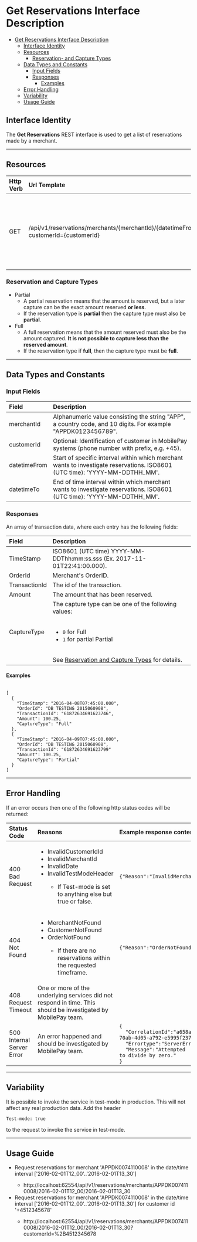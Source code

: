 # Get Reservations Interface Description
<!-- TOC depthFrom:1 depthTo:6 withLinks:1 updateOnSave:1 orderedList:0 -->

- [Get Reservations Interface Description](#get-reservations-interface-description)
	- [Interface Identity](#interface-identity)
	- [Resources](#resources)
		- [Reservation- and Capture Types](#reservation-and-capture-types)
	- [Data Types and Constants](#data-types-and-constants)
		- [Input Fields](#input-fields)
		- [Responses](#responses)
			- [Examples](#examples)
	- [Error Handling](#error-handling)
	- [Variability](#variability)
	- [Usage Guide](#usage-guide)

<!-- /TOC -->
## Interface Identity
The __Get Reservations__ REST interface is used to get a list of reservations made by a merchant.
<hr>

## Resources

| Http Verb | Url Template                                                                                    | Description                                                                                     |
|:----------|:------------------------------------------------------------------------------------------------|:------------------------------------------------------------------------------------------------|
| GET       | /api/v1/reservations/merchants/{merchantId}/{datetimeFrom}/{datetimeTo}?customerId={customerId} | Get a list of reservations made by a specific merchant, and optionally for a specific customer. |

### Reservation and Capture Types

*   Partial
    *   A partial reservation means that the amount is reserved, but a later capture can be the exact amount reserved __or less__.
    *   If the reservation type is __partial__ then the capture type must also be __partial__.
*   Full
    *   A full reservation means that the amount reserved must also be the amount captured. __It is not possible to capture less than the reserved amount__.
    *   If the reservation type if __full__, then the capture type must be __full__.
<hr>

## Data Types and Constants

### Input Fields

| Field        | Description                                                                                                                   |
|:-------------|:------------------------------------------------------------------------------------------------------------------------------|
| merchantId   | Alphanumeric value consisting the string "APP", a country code, and 10 digits. For example "APPDK0123456789".                 |
| customerId   | Optional: Identification of customer in MobilePay systems (phone number with prefix, e.g. +45).                               |
| datetimeFrom | Start of specific interval within which merchant wants to investigate reservations. ISO8601 (UTC time): 'YYYY-MM-DDTHH_MM'. |
| datetimeTo   | End of time interval within which merchant wants to investigate reservations. ISO8601 (UTC time): 'YYYY-MM-DDTHH_MM'.       |

### Responses
An array of transaction data, where each entry has the following fields:

| Field         | Description                                                                                                                                                                             |
|:--------------|:----------------------------------------------------------------------------------------------------------------------------------------------------------------------------------------|
| TimeStamp     | ISO8601 (UTC time) YYYY-MM-DDThh:mm:ss.sss (Ex. 2017-11-01T22:41:00.000).                                                                                                             |
| OrderId       | Merchant's OrderID.                                                                                                                                                                     |
| TransactionId | The id of the transaction.                                                                                                                                                              |
| Amount        | The amount that has been reserved.                                                                                                                                                      |
| CaptureType   | The capture type can be one of the following values:<br><br><ul><li>`0` for Full</li><li>`1` for partial Partial</li></ul><br>See [Reservation and Capture Types](#reservation-and-capture-types) for details. |

#### Examples
```

[
  {
    "TimeStamp": "2016-04-08T07:45:00.000",
    "OrderId": "DB TESTING 2015060908",
    "TransactionId": "61872634691623746",
    "Amount": 100.25,
    "CaptureType": "Full"
  },
  {
    "TimeStamp": "2016-04-09T07:45:00.000",
    "OrderId": "DB TESTING 2015060908",
    "TransactionId": "61872634691623799"
    "Amount": 100.25,
    "CaptureType": "Partial"
  }
]
```
<hr>

## Error Handling
If an error occurs then one of the following http status codes will be returned:

| Status Code               | Reasons                                                                                                                                                                                    | Example response content                                                                                                                                                                     |
|:--------------------------|:-------------------------------------------------------------------------------------------------------------------------------------------------------------------------------------------|:---------------------------------------------------------------------------------------------------------------------------------------------------------------------------------------------|
| 400 Bad Request           | <ul><li>InvalidCustomerIdId</li><li>InvalidMerchantId</li><li>InvalidDate</li><li>InvalidTestModeHeader</li><ul><li>If Test-mode is set to anything else but true or false.</li></ul></ul> | `{"Reason":"InvalidMerchantId"}`                                                                                                                                                         |
| 404 Not Found             | <ul><li>MerchantNotFound</li><li>CustomerNotFound</li><li>OrderNotFound</li><ul><li>If there are no reservations within the requested timeframe.</li></ul></ul>                                                                                                                                | `{"Reason":"OrderNotFound"}`                                                                                                                                                          |
| 408 Request Timeout       | One or more of the underlying services did not respond in time. This should be investigated by MobilePay team.                                                                                | <empty>                                                                                                                                                                                      |
| 500 Internal Server Error | An error happened and should be investigated by MobilePay team.                                                                                                                               | <code>{<br>&nbsp;&nbsp;"CorrelationId":"a658ab24-70ab-4d05-a792-e5995f237c10",<br>&nbsp;&nbsp;"Errortype":"ServerError",<br>&nbsp;&nbsp;"Message":"Attempted to divide by zero."<br>}</code> |
<hr>

## Variability
It is possible to invoke the service in test-mode in production. This will not affect any real production data.
Add the header

    Test-mode: true

to the request to invoke the service in test-mode.
<hr>

## Usage Guide

<ul>
<li>Request reservations for merchant 'APPDK0074110008' in the date/time interval ['2016-02-01T12_00'..'2016-02-01T13_30']</li>
<ul>
<li>http://localhost:62554/api/v1/reservations/merchants/APPDK0074110008/2016-02-01T12_00/2016-02-01T13_30</li>
</ul>

<li>Request reservations for merchant 'APPDK0074110008' in the date/time interval ['2016-02-01T12_00'..'2016-02-01T13_30'] for customer id '+4512345678'</li>
<ul>
<li>http://localhost:62554/api/v1/reservations/merchants/APPDK0074110008/2016-02-01T12_00/2016-02-01T13_30?customerId=%2B4512345678</li>
</ul>
</ul>
